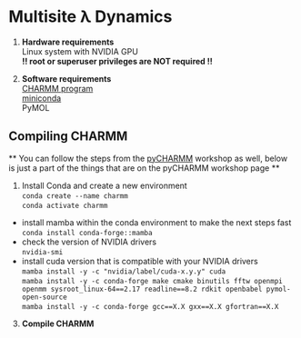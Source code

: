 # Multisite &lambda; Dynamics
1. **Hardware requirements**  
   Linux system with NVIDIA GPU  
   **!! root or superuser privileges are NOT required !!**  
   
3. **Software requirements**  
   [CHARMM program](https://charmm.chemistry.harvard.edu/request_license.php?version=free)  
   [miniconda](https://docs.anaconda.com/free/miniconda/miniconda-install/)  
   PyMOL
    
 ## Compiling CHARMM ##
** You can follow the steps from the [pyCHARMM](https://github.com/BrooksResearchGroup-UM/pyCHARMM-Workshop/tree/main/0Install_Tools/Linux) workshop as well, below is just a part of the things that are on the pyCHARMM workshop page
**

   1. Install Conda and create a new environment  
   ```conda create --name charmm```  
   ```conda activate charmm```  
   - install mamba within the conda environment to make the next steps fast   
   ```conda install conda-forge::mamba```
   - check the version of NVIDIA drivers  
   ```nvidia-smi ```
   - install cuda version that is compatible with your NVIDIA drivers  
   ```mamba install -y -c "nvidia/label/cuda-x.y.y" cuda```  
   ```mamba install -y -c conda-forge make cmake binutils fftw openmpi openmm sysroot_linux-64==2.17 readline==8.2 rdkit openbabel pymol-open-source```  
   ```mamba install -y -c conda-forge gcc==X.X gxx==X.X gfortran==X.X ```    
   3. **Compile CHARMM**
